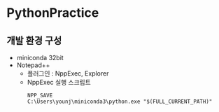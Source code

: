 # PythonPractice

## 개발 환경 구성
- miniconda 32bit
- Notepad++
	- 플러그인 : NppExec, Explorer
	- NppExec 실행 스크립트
	  ```
	  NPP_SAVE
	  C:\Users\younj\miniconda3\python.exe "$(FULL_CURRENT_PATH)"
	  ```
